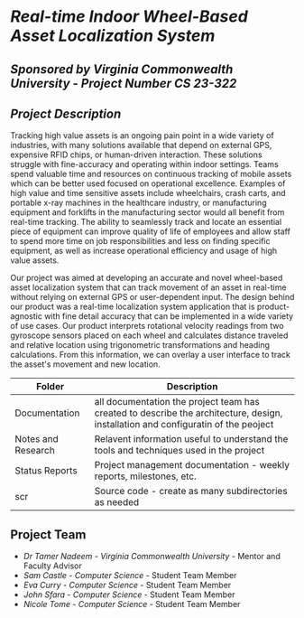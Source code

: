 # *Real-time Indoor Wheel-Based Asset Localization System*
## *Sponsored by Virginia Commonwealth University* - *Project Number CS 23-322*

## *Project Description*
Tracking high value assets is an ongoing pain point in a wide variety of industries, with many solutions available that depend on external GPS, expensive RFID chips, or human-driven interaction. These solutions struggle with fine-accuracy and operating within indoor settings.  Teams spend valuable time and resources on continuous tracking of mobile assets which can be better used focused on operational excellence. Examples of high value and time sensitive assets include wheelchairs, crash carts, and portable x-ray machines in the healthcare industry, or manufacturing equipment and forklifts in the manufacturing sector would all benefit from real-time tracking. The ability to seamlessly track and locate an essential piece of equipment can improve quality of life of employees and allow staff to spend more time on job responsibilities and less on finding specific equipment, as well as increase operational efficiency and usage of high value assets. 

Our project was aimed at developing an accurate and novel wheel-based asset localization system that can track movement of an asset in real-time without relying on external GPS or user-dependent input. The design behind our product was a  real-time localization system application that is product-agnostic with fine detail accuracy that can be implemented in a wide variety of use cases. Our product interprets rotational velocity readings from two gyroscope sensors placed on each wheel and calculates distance traveled and relative location using trigonometric transformations and heading calculations. From this information, we can overlay a user interface to track the asset's movement and new location. 

| Folder | Description |
|---|---|
| Documentation |  all documentation the project team has created to describe the architecture, design, installation and configuratin of the peoject |
| Notes and Research | Relavent information useful to understand the tools and techniques used in the project |
| Status Reports | Project management documentation - weekly reports, milestones, etc. |
| scr | Source code - create as many subdirectories as needed |

## Project Team
- *Dr Tamer Nadeem*  - *Virginia Commonwealth University* - Mentor and Faculty Advisor
- *Sam Castle* - *Computer Science* - Student Team Member
- *Eva Curry* - *Computer Science* - Student Team Member
- *John Sfara* - *Computer Science* - Student Team Member
- *Nicole Tome* - *Computer Science* - Student Team Member
